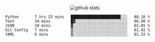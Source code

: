 <!-- <h1 align="center">Hello 👋 </h3> -->

<p align="center">
  <img src="https://github-readme-stats.vercel.app/api?username=syeehyn&hide=stars,prs,issues,contribs&count_private=true&hide_title=true" alt="github stats" />
</p>

<!--START_SECTION:waka-->
```text
Python       7 hrs 23 mins   ██████████████████████░░░   88.16 % 
Text         34 mins         █▓░░░░░░░░░░░░░░░░░░░░░░░   06.90 % 
JSON         10 mins         ▓░░░░░░░░░░░░░░░░░░░░░░░░   02.05 % 
Git Config   7 mins          ▒░░░░░░░░░░░░░░░░░░░░░░░░   01.42 % 
YAML         6 mins          ▒░░░░░░░░░░░░░░░░░░░░░░░░   01.22 % 
```
<!--END_SECTION:waka-->
